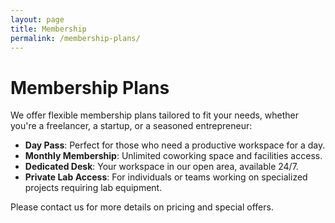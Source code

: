 ```yaml
---
layout: page
title: Membership
permalink: /membership-plans/
---
```

# Membership Plans

We offer flexible membership plans tailored to fit your needs, whether you're a freelancer, a startup, or a seasoned entrepreneur:

- **Day Pass**: Perfect for those who need a productive workspace for a day.
- **Monthly Membership**: Unlimited coworking space and facilities access.
- **Dedicated Desk**: Your workspace in our open area, available 24/7.
- **Private Lab Access**: For individuals or teams working on specialized projects requiring lab equipment.

Please contact us for more details on pricing and special offers.
